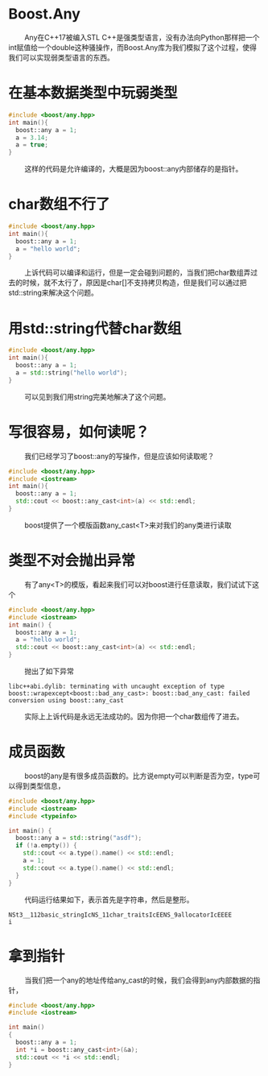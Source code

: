 
# Boost.Any
&emsp;&emsp;  Any在C++17被编入STL
C++是强类型语言，没有办法向Python那样把一个int赋值给一个double这种骚操作，而Boost.Any库为我们模拟了这个过程，使得我们可以实现弱类型语言的东西。

# 在基本数据类型中玩弱类型
```cpp
#include <boost/any.hpp>
int main(){
  boost::any a = 1;
  a = 3.14;
  a = true;
}
```
&emsp;&emsp; 这样的代码是允许编译的，大概是因为boost::any内部储存的是指针。
<!---more-->

# char数组不行了
```cpp
#include <boost/any.hpp>
int main(){
  boost::any a = 1;
  a = "hello world";
}
```
&emsp;&emsp; 上诉代码可以编译和运行，但是一定会碰到问题的，当我们把char数组弄过去的时候，就不太行了，原因是char[]不支持拷贝构造，但是我们可以通过把std::string来解决这个问题。
# 用std::string代替char数组
```cpp
#include <boost/any.hpp>
int main(){
  boost::any a = 1;
  a = std::string("hello world");
}
```
&emsp;&emsp; 可以见到我们用string完美地解决了这个问题。
# 写很容易，如何读呢？
&emsp;&emsp; 我们已经学习了boost::any的写操作，但是应该如何读取呢？
```cpp
#include <boost/any.hpp>
#include <iostream>
int main(){
  boost::any a = 1;
  std::cout << boost::any_cast<int>(a) << std::endl;
}
```
&emsp;&emsp; boost提供了一个模版函数any_cast&lt;T&gt;来对我们的any类进行读取
# 类型不对会抛出异常
&emsp;&emsp; 有了any&lt;T&gt;的模版，看起来我们可以对boost进行任意读取，我们试试下这个
```cpp
#include <boost/any.hpp>
#include <iostream>
int main() {
  boost::any a = 1;
  a = "hello world";
  std::cout << boost::any_cast<int>(a) << std::endl;
}
```
&emsp;&emsp; 抛出了如下异常
```
libc++abi.dylib: terminating with uncaught exception of type boost::wrapexcept<boost::bad_any_cast>: boost::bad_any_cast: failed conversion using boost::any_cast
```
&emsp;&emsp; 实际上上诉代码是永远无法成功的。因为你把一个char数组传了进去。

# 成员函数

&emsp;&emsp; boost的any是有很多成员函数的。比方说empty可以判断是否为空，type可以得到类型信息，
```cpp
#include <boost/any.hpp>
#include <iostream>
#include <typeinfo>

int main() {
  boost::any a = std::string("asdf");
  if (!a.empty()) {
    std::cout << a.type().name() << std::endl;
    a = 1;
    std::cout << a.type().name() << std::endl;
  }
}
```
&emsp;&emsp; 代码运行结果如下，表示首先是字符串，然后是整形。
```
NSt3__112basic_stringIcNS_11char_traitsIcEENS_9allocatorIcEEEE
i
```

# 拿到指针
&emsp;&emsp; 当我们把一个any的地址传给any_cast的时候，我们会得到any内部数据的指针，
```cpp
#include <boost/any.hpp>
#include <iostream>

int main()
{
  boost::any a = 1;
  int *i = boost::any_cast<int>(&a);
  std::cout << *i << std::endl;
}
```

